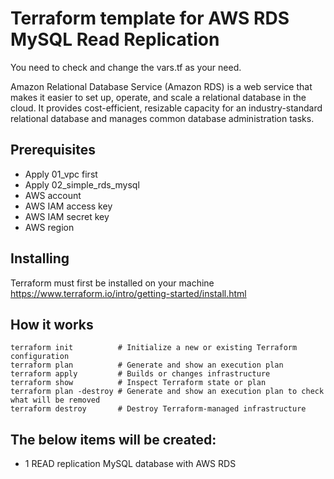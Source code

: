 # Terraform template for AWS RDS MySQL Read Replication
You need to check and change the vars.tf as your need.

Amazon Relational Database Service (Amazon RDS) is a web service that makes it easier to set up, operate, and scale a relational database in the cloud. It provides cost-efficient, resizable capacity for an industry-standard relational database and manages common database administration tasks.

## Prerequisites
- Apply 01_vpc first
- Apply 02_simple_rds_mysql
- AWS account
- AWS IAM access key
- AWS IAM secret key
- AWS region

## Installing
Terraform must first be installed on your machine
https://www.terraform.io/intro/getting-started/install.html

## How it works
```
terraform init          # Initialize a new or existing Terraform configuration
terraform plan          # Generate and show an execution plan
terraform apply         # Builds or changes infrastructure
terraform show          # Inspect Terraform state or plan
terraform plan -destroy # Generate and show an execution plan to check what will be removed
terraform destroy       # Destroy Terraform-managed infrastructure
```

## The below items will be created:
- 1 READ replication MySQL database with AWS RDS
